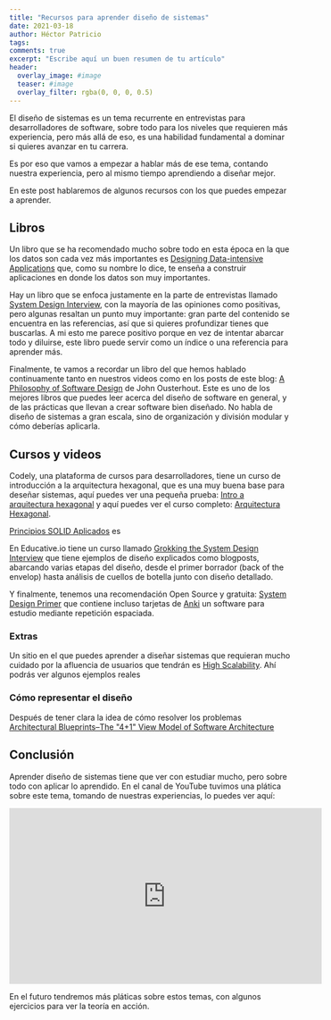 ```yaml
---
title: "Recursos para aprender diseño de sistemas"
date: 2021-03-18
author: Héctor Patricio
tags:
comments: true
excerpt: "Escribe aquí un buen resumen de tu artículo"
header:
  overlay_image: #image
  teaser: #image
  overlay_filter: rgba(0, 0, 0, 0.5)
---
```


El diseño de sistemas es un tema recurrente en entrevistas para desarrolladores de software, sobre todo para los niveles que requieren más experiencia, pero más allá de eso, es una habilidad fundamental a dominar si quieres avanzar en tu carrera.

Es por eso que vamos a empezar a hablar más de ese tema, contando nuestra experiencia, pero al mismo tiempo aprendiendo a diseñar mejor.

En este post hablaremos de algunos recursos con los que puedes empezar a aprender.
## Libros

Un libro que se ha recomendado mucho sobre todo en esta época en la que los datos son cada vez más importantes es [Designing Data-intensive Applications](https://www.goodreads.com/book/show/23463279-designing-data-intensive-applications) que, como su nombre lo dice, te enseña a construir aplicaciones en donde los datos son muy importantes.

Hay un libro que se enfoca justamente en la parte de entrevistas llamado [System Design Interview](https://www.goodreads.com/book/show/54109255-system-design-interview-an-insider-s-guide?from_search=true&from_srp=true&qid=Bm7AnA9Fzo&rank=9), con la mayoría de las opiniones como positivas, pero algunas resaltan un punto muy importante: gran parte del contenido se encuentra en las referencias, así que si quieres profundizar tienes que buscarlas. A mi esto me parece positivo porque en vez de intentar abarcar todo y diluirse, este libro puede servir como un índice o una referencia para aprender más.

Finalmente, te vamos a recordar un libro del que hemos hablado continuamente tanto en nuestros videos como en los posts de este blog: [A Philosophy of Software Design](https://www.goodreads.com/en/book/show/39996759) de John Ousterhout. Este es uno de los mejores libros que puedes leer acerca del diseño de software en general, y de las prácticas que llevan a crear software bien diseñado. No habla de diseño de sistemas a gran escala, sino de organización y división modular y cómo deberías aplicarla.
## Cursos y videos

Codely, una plataforma de cursos para desarrolladores, tiene un curso de introducción a la arquitectura hexagonal, que es una muy buena base para deseñar sistemas, aquí puedes ver una pequeña prueba: [Intro a arquitectura hexagonal](https://codely.tv/blog/screencasts/arquitectura-hexagonal-ddd/) y aquí puedes ver el curso completo: [Arquitectura Hexagonal](https://pro.codely.tv/library/arquitectura-hexagonal/about/).

[Principios SOLID Aplicados](https://pro.codely.tv/library/principios-solid-aplicados/77070/about/) es

En Educative.io tiene un curso llamado [Grokking the System Design Interview](https://www.educative.io/courses/grokking-the-system-design-interview) que tiene ejemplos de diseño explicados como blogposts, abarcando varias etapas del diseño, desde el primer borrador (back of the envelop) hasta análisis de cuellos de botella junto con diseño detallado.

Y finalmente, tenemos una recomendación Open Source y gratuita: [System Design Primer](https://github.com/donnemartin/system-design-primer) que contiene incluso tarjetas de [Anki](https://apps.ankiweb.net/) un software para estudio mediante repetición espaciada.

### Extras

Un sitio en el que puedes aprender a diseñar sistemas que requieran mucho cuidado por la afluencia de usuarios que tendrán es [High Scalability](http://highscalability.com/). Ahí podrás ver algunos ejemplos reales

### Cómo representar el diseño

Después de tener clara la idea de cómo resolver los problemas [Architectural Blueprints–The "4+1" View Model of Software Architecture](https://www.cs.ubc.ca/~gregor/teaching/papers/4+1view-architecture.pdf)
## Conclusión

Aprender diseño de sistemas tiene que ver con estudiar mucho, pero sobre todo con aplicar lo aprendido. En el canal de YouTube tuvimos una plática sobre este tema, tomando de nuestras experiencias, lo puedes ver aquí:

<iframe width="560" height="315" src="https://www.youtube.com/embed/hWVNLloajqg" title="YouTube video player" frameborder="0" allow="accelerometer; autoplay; clipboard-write; encrypted-media; gyroscope; picture-in-picture" allowfullscreen></iframe>

En el futuro tendremos más pláticas sobre estos temas, con algunos ejercicios para ver la teoría en acción.
